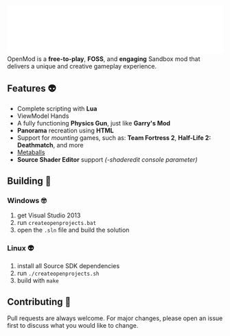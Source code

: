 ![Logo](.github-assets/logo.png?raw=true)
OpenMod is a **free-to-play**, **FOSS**, and **engaging** Sandbox mod that delivers a unique and creative gameplay experience.

## Features 👽
- Complete scripting with **Lua**
- ViewModel Hands
- A fully functioning **Physics Gun**, just like **Garry's Mod**
- **Panorama** recreation using **HTML**
- Support for *mounting* games, such as: **Team Fortress 2**, **Half-Life 2: Deathmatch**, and more
- [Metaballs](https://github.com/celisej567/source-engine-metaballs)
- **Source Shader Editor** support *(-shaderedit console parameter)*

## Building 🔨

### Windows 🤓
1. get Visual Studio 2013
2. run `createopenprojects.bat`
3. open the `.sln` file and build the solution

### Linux 👽
1. install all Source SDK dependencies
2. run `./createopenprojects.sh`
3. build with `make`

## Contributing 🧑

Pull requests are always welcome. For major changes, please open an issue first to discuss what you would like to change.
